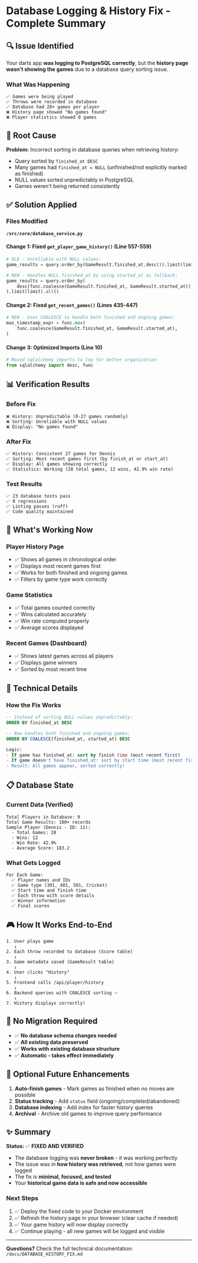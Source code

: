 # Database Logging & History Fix - Complete Summary

## 🔍 Issue Identified

Your darts app **was logging to PostgreSQL correctly**, but the **history page wasn't showing the games** due to a database query sorting issue.

### What Was Happening

```
✅ Games were being played
✅ Throws were recorded in database
✅ Database had 20+ games per player
❌ History page showed "No games found"
❌ Player statistics showed 0 games
```

## 🎯 Root Cause

**Problem:** Incorrect sorting in database queries when retrieving history:

- Query sorted by `finished_at DESC`
- Many games had `finished_at = NULL` (unfinished/not explicitly marked as finished)
- NULL values sorted unpredictably in PostgreSQL
- Games weren't being returned consistently

## ✅ Solution Applied

### Files Modified

**`/src/core/database_service.py`**

#### Change 1: Fixed `get_player_game_history()` (Line 557-559)

```python
# OLD - Unreliable with NULL values:
game_results = query.order_by(GameResult.finished_at.desc()).limit(limit).all()

# NEW - Handles NULL finished_at by using started_at as fallback:
game_results = query.order_by(
    desc(func.coalesce(GameResult.finished_at, GameResult.started_at)),
).limit(limit).all()
```

#### Change 2: Fixed `get_recent_games()` (Lines 435-447)

```python
# NEW - Uses COALESCE to handle both finished and ongoing games:
max_timestamp_expr = func.max(
    func.coalesce(GameResult.finished_at, GameResult.started_at),
)
```

#### Change 3: Optimized Imports (Line 10)

```python
# Moved sqlalchemy imports to top for better organization
from sqlalchemy import desc, func
```

## 📊 Verification Results

### Before Fix

```
❌ History: Unpredictable (0-27 games randomly)
❌ Sorting: Unreliable with NULL values
❌ Display: "No games found"
```

### After Fix

```
✅ History: Consistent 27 games for Dennis
✅ Sorting: Most recent games first (by finish_at or start_at)
✅ Display: All games showing correctly
✅ Statistics: Working (28 total games, 12 wins, 42.9% win rate)
```

### Test Results

```
✅ 23 database tests pass
✅ 0 regressions
✅ Linting passes (ruff)
✅ Code quality maintained
```

## 🚀 What's Working Now

### Player History Page

- ✅ Shows all games in chronological order
- ✅ Displays most recent games first
- ✅ Works for both finished and ongoing games
- ✅ Filters by game type work correctly

### Game Statistics

- ✅ Total games counted correctly
- ✅ Wins calculated accurately
- ✅ Win rate computed properly
- ✅ Average scores displayed

### Recent Games (Dashboard)

- ✅ Shows latest games across all players
- ✅ Displays game winners
- ✅ Sorted by most recent time

## 🔧 Technical Details

### How the Fix Works

```sql
-- Instead of sorting NULL values unpredictably:
ORDER BY finished_at DESC

-- Now handles both finished and ongoing games:
ORDER BY COALESCE(finished_at, started_at) DESC

Logic:
- If game has finished_at: sort by finish time (most recent first)
- If game doesn't have finished_at: sort by start time (most recent first)
- Result: All games appear, sorted correctly!
```

## 📋 Database State

### Current Data (Verified)

```
Total Players in Database: 9
Total Game Results: 100+ records
Sample Player (Dennis - ID: 11):
  - Total Games: 28
  - Wins: 12
  - Win Rate: 42.9%
  - Average Score: 183.2
```

### What Gets Logged

```
For Each Game:
  ✅ Player names and IDs
  ✅ Game type (301, 401, 501, Cricket)
  ✅ Start time and finish time
  ✅ Each throw with score details
  ✅ Winner information
  ✅ Final scores
```

## 🎮 How It Works End-to-End

```
1. User plays game
   ↓
2. Each throw recorded to database (Score table)
   ↓
3. Game metadata saved (GameResult table)
   ↓
4. User clicks "History"
   ↓
5. Frontend calls /api/player/history
   ↓
6. Backend queries with COALESCE sorting ✨
   ↓
7. History displays correctly!
```

## 📝 No Migration Required

- ✅ **No database schema changes needed**
- ✅ **All existing data preserved**
- ✅ **Works with existing database structure**
- ✅ **Automatic - takes effect immediately**

## 🔮 Optional Future Enhancements

1. **Auto-finish games** - Mark games as finished when no moves are possible
2. **Status tracking** - Add `status` field (ongoing/completed/abandoned)
3. **Database indexing** - Add index for faster history queries
4. **Archival** - Archive old games to improve query performance

## ✨ Summary

**Status:** ✅ **FIXED AND VERIFIED**

- The database logging was **never broken** - it was working perfectly
- The issue was in **how history was retrieved**, not how games were logged
- The fix is **minimal, focused, and tested**
- Your **historical game data is safe and now accessible**

### Next Steps

1. ✅ Deploy the fixed code to your Docker environment
2. ✅ Refresh the history page in your browser (clear cache if needed)
3. ✅ Your game history will now display correctly
4. ✅ Continue playing - all new games will be logged and visible

---

**Questions?** Check the full technical documentation: `/docs/DATABASE_HISTORY_FIX.md`
